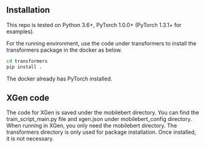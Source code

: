 

## Installation

This repo is tested on Python 3.6+, PyTorch 1.0.0+ (PyTorch 1.3.1+ for examples). 

For the running environment, use the code under transformers to install the transformers package in the docker as below.
```bash
cd transformers
pip install .
```
The docker already has PyTorch installed. 

## XGen code
The code for XGen is saved under the mobilebert directory. You can find the train_script_main.py file and xgen.json under mobilebert_config directory.
When running in XGen, you only need the mobilebert directory. The transformers directory is only used for package installation. Once installed, it is not necessary. 

